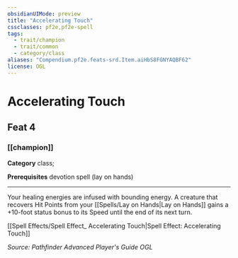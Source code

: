 ```yaml
---
obsidianUIMode: preview
title: "Accelerating Touch"
cssclasses: pf2e,pf2e-spell
tags:
  - trait/champion
  - trait/common
  - category/class
aliases: "Compendium.pf2e.feats-srd.Item.aiHbS8FGNYAQBF62"
license: OGL
---
```

# Accelerating Touch
## Feat 4
### [[champion]]

**Category** class; 



**Prerequisites** devotion spell (lay on hands)
* * *
Your healing energies are infused with bounding energy. A creature that recovers Hit Points from your [[Spells/Lay on Hands|Lay on Hands]] gains a +10-foot status bonus to its Speed until the end of its next turn.

[[Spell Effects/Spell Effect_ Accelerating Touch|Spell Effect: Accelerating Touch]]

*Source: Pathfinder Advanced Player's Guide*
*OGL*
